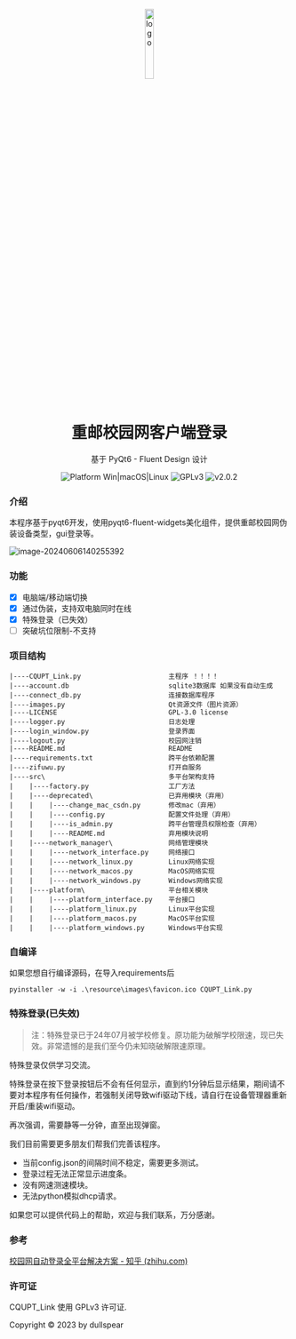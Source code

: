 <p align="center">
  <img width="18%" align="center" src="https://github.com/user-attachments/assets/f4baa5c8-60b2-4b29-82c3-df708035d970" alt="logo">
</p>
  <h1 align="center">
  重邮校园网客户端登录
</h1>
<p align="center">
  基于 PyQt6 - Fluent Design 设计
</p>
<p align="center">
  <a style="text-decoration:none">
    <img src="https://img.shields.io/badge/Platform-Win%20%7C%20macOS%20%7C%20Linux-blue?color=#4ec820" alt="Platform Win|macOS|Linux"/>
  </a>
  <a style="text-decoration:none">
    <img src="https://img.shields.io/badge/License-GPLv3-blue?color=#4ec820" alt="GPLv3"/>
    </a>
    <a style="text-decoration:none">
    <img src="https://img.shields.io/badge/version-2.0.2-blue?color=#4ec820" alt="v2.0.2"/>
  </a>
</p>

### 介绍

本程序基于pyqt6开发，使用pyqt6-fluent-widgets美化组件，提供重邮校园网伪装设备类型，gui登录等。

![image-20240606140255392](https://github.com/user-attachments/assets/04d0df24-0594-431e-a586-aae823965dc8)

### 功能

- [X] 电脑端/移动端切换
- [X] 通过伪装，支持双电脑同时在线
- [X] 特殊登录（已失效）
- [ ] 突破坑位限制-不支持

### 项目结构

```
|----CQUPT_Link.py       	            主程序 ！！！！
|----account.db                         sqlite3数据库 如果没有自动生成
|----connect_db.py        	            连接数据库程序
|----images.py           	            Qt资源文件（图片资源）
|----LICENSE             	            GPL-3.0 license
|----logger.py           	            日志处理
|----login_window.py      	            登录界面
|----logout.py           	            校园网注销
|----README.md           	            README
|----requirements.txt    	            跨平台依赖配置
|----zifuwu.py           	            打开自服务
|----src\                	            多平台架构支持
|    |----factory.py     	            工厂方法
|    |----deprecated\    	            已弃用模块（弃用）
|    |    |----change_mac_csdn.py   	修改mac（弃用）
|    |    |----config.py            	配置文件处理（弃用）
|    |    |----is_admin.py          	跨平台管理员权限检查（弃用）
|    |    |----README.md            	弃用模块说明
|    |----network_manager\ 	            网络管理模块
|    |    |----network_interface.py 	网络接口
|    |    |----network_linux.py     	Linux网络实现
|    |    |----network_macos.py     	MacOS网络实现
|    |    |----network_windows.py   	Windows网络实现
|    |----platform\       	            平台相关模块
|    |    |----platform_interface.py	平台接口
|    |    |----platform_linux.py    	Linux平台实现
|    |    |----platform_macos.py    	MacOS平台实现
|    |    |----platform_windows.py  	Windows平台实现

```

### 自编译

如果您想自行编译源码，在导入requirements后

```
pyinstaller -w -i .\resource\images\favicon.ico CQUPT_Link.py
```

### 特殊登录(已失效)

> 注：特殊登录已于24年07月被学校修复。原功能为破解学校限速，现已失效。非常遗憾的是我们至今仍未知晓破解限速原理。

特殊登录仅供学习交流。

特殊登录在按下登录按钮后不会有任何显示，直到约1分钟后显示结果，期间请不要对本程序有任何操作，若强制关闭导致wifi驱动下线，请自行在设备管理器重新开启/重装wifi驱动。

再次强调，需要静等一分钟，直至出现弹窗。

我们目前需要更多朋友们帮我们完善该程序。

- 当前config.json的间隔时间不稳定，需要更多测试。
- 登录过程无法正常显示进度条。
- 没有网速测速模块。
- 无法python模拟dhcp请求。

如果您可以提供代码上的帮助，欢迎与我们联系，万分感谢。

### 参考

[校园网自动登录全平台解决方案 - 知乎 (zhihu.com)](https://zhuanlan.zhihu.com/p/364016452?utm_medium=social&utm_oi=1112727310867927040&utm_id=0)

### 许可证

CQUPT_Link 使用 GPLv3 许可证.

Copyright © 2023 by dullspear
